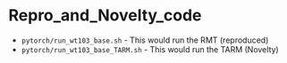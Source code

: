 # Repro_and_Novelty_code

- `pytorch/run_wt103_base.sh` - This would run the RMT (reproduced)
- `pytorch/run_wt103_base_TARM.sh` - This would run the TARM (Novelty)
